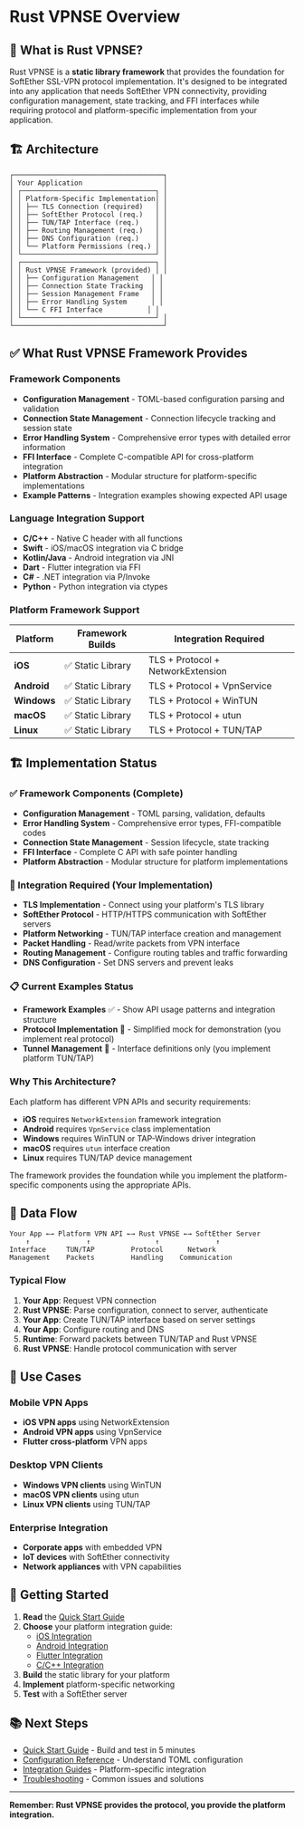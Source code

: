 # Rust VPNSE Overview

## 🎯 What is Rust VPNSE?

Rust VPNSE is a **static library framework** that provides the foundation for SoftEther SSL-VPN protocol implementation. It's designed to be integrated into any application that needs SoftEther VPN connectivity, providing configuration management, state tracking, and FFI interfaces while requiring protocol and platform-specific implementation from your application.

## 🏗️ Architecture

```
┌─────────────────────────────────────┐
│ Your Application                    │
│ ┌─────────────────────────────────┐ │
│ │ Platform-Specific Implementation│ │
│ │ ├── TLS Connection (required)   │ │
│ │ ├── SoftEther Protocol (req.)   │ │
│ │ ├── TUN/TAP Interface (req.)    │ │
│ │ ├── Routing Management (req.)   │ │
│ │ ├── DNS Configuration (req.)    │ │
│ │ └── Platform Permissions (req.) │ │
│ └─────────────────────────────────┘ │
│ ┌─────────────────────────────────┐ │
│ │ Rust VPNSE Framework (provided) │ │
│ │ ├── Configuration Management   │ │
│ │ ├── Connection State Tracking  │ │
│ │ ├── Session Management Frame   │ │
│ │ ├── Error Handling System      │ │
│ │ └── C FFI Interface           │ │
│ └─────────────────────────────────┘ │
└─────────────────────────────────────┘
```

## ✅ What Rust VPNSE Framework Provides

### **Framework Components**
- **Configuration Management** - TOML-based configuration parsing and validation
- **Connection State Management** - Connection lifecycle tracking and session state
- **Error Handling System** - Comprehensive error types with detailed error information
- **FFI Interface** - Complete C-compatible API for cross-platform integration
- **Platform Abstraction** - Modular structure for platform-specific implementations
- **Example Patterns** - Integration examples showing expected API usage

### **Language Integration Support**
- **C/C++** - Native C header with all functions
- **Swift** - iOS/macOS integration via C bridge
- **Kotlin/Java** - Android integration via JNI
- **Dart** - Flutter integration via FFI
- **C#** - .NET integration via P/Invoke
- **Python** - Python integration via ctypes

### **Platform Framework Support**
| Platform | Framework Builds | Integration Required |
|----------|----------------|---------------------|
| **iOS** | ✅ Static Library | TLS + Protocol + NetworkExtension |
| **Android** | ✅ Static Library | TLS + Protocol + VpnService |
| **Windows** | ✅ Static Library | TLS + Protocol + WinTUN |
| **macOS** | ✅ Static Library | TLS + Protocol + utun |
| **Linux** | ✅ Static Library | TLS + Protocol + TUN/TAP |

## 🏗️ Implementation Status

### **✅ Framework Components (Complete)**
- **Configuration Management** - TOML parsing, validation, defaults
- **Error Handling System** - Comprehensive error types, FFI-compatible codes
- **Connection State Management** - Session lifecycle, state tracking
- **FFI Interface** - Complete C API with safe pointer handling
- **Platform Abstraction** - Modular structure for platform implementations

### **🔧 Integration Required (Your Implementation)**
- **TLS Implementation** - Connect using your platform's TLS library
- **SoftEther Protocol** - HTTP/HTTPS communication with SoftEther servers
- **Platform Networking** - TUN/TAP interface creation and management
- **Packet Handling** - Read/write packets from VPN interface
- **Routing Management** - Configure routing tables and traffic forwarding
- **DNS Configuration** - Set DNS servers and prevent leaks

### **📋 Current Examples Status**
- **Framework Examples** ✅ - Show API usage patterns and integration structure
- **Protocol Implementation** 🔧 - Simplified mock for demonstration (you implement real protocol)
- **Tunnel Management** 🔧 - Interface definitions only (you implement platform TUN/TAP)

### **Why This Architecture?**
Each platform has different VPN APIs and security requirements:

- **iOS** requires `NetworkExtension` framework integration
- **Android** requires `VpnService` class implementation  
- **Windows** requires WinTUN or TAP-Windows driver integration
- **macOS** requires `utun` interface creation
- **Linux** requires TUN/TAP device management

The framework provides the foundation while you implement the platform-specific components using the appropriate APIs.

## 🔄 Data Flow

```
Your App ←→ Platform VPN API ←→ Rust VPNSE ←→ SoftEther Server
    ↑              ↑                ↑              ↑
Interface     TUN/TAP         Protocol      Network
Management    Packets         Handling    Communication
```

### **Typical Flow**
1. **Your App**: Request VPN connection
2. **Rust VPNSE**: Parse configuration, connect to server, authenticate
3. **Your App**: Create TUN/TAP interface based on server settings
4. **Your App**: Configure routing and DNS
5. **Runtime**: Forward packets between TUN/TAP and Rust VPNSE
6. **Rust VPNSE**: Handle protocol communication with server

## 🎯 Use Cases

### **Mobile VPN Apps**
- **iOS VPN apps** using NetworkExtension
- **Android VPN apps** using VpnService
- **Flutter cross-platform** VPN apps

### **Desktop VPN Clients**
- **Windows VPN clients** using WinTUN
- **macOS VPN clients** using utun
- **Linux VPN clients** using TUN/TAP

### **Enterprise Integration**
- **Corporate apps** with embedded VPN
- **IoT devices** with SoftEther connectivity
- **Network appliances** with VPN capabilities

## 🚀 Getting Started

1. **Read** the [Quick Start Guide](quick-start.md)
2. **Choose** your platform integration guide:
   - [iOS Integration](integration/ios.md)
   - [Android Integration](integration/android.md)
   - [Flutter Integration](integration/flutter.md)
   - [C/C++ Integration](integration/c-cpp.md)
3. **Build** the static library for your platform
4. **Implement** platform-specific networking
5. **Test** with a SoftEther server

## 📚 Next Steps

- [Quick Start Guide](quick-start.md) - Build and test in 5 minutes
- [Configuration Reference](configuration.md) - Understand TOML configuration
- [Integration Guides](integration/) - Platform-specific integration
- [Troubleshooting](advanced/troubleshooting.md) - Common issues and solutions

---

**Remember: Rust VPNSE provides the protocol, you provide the platform integration.**
